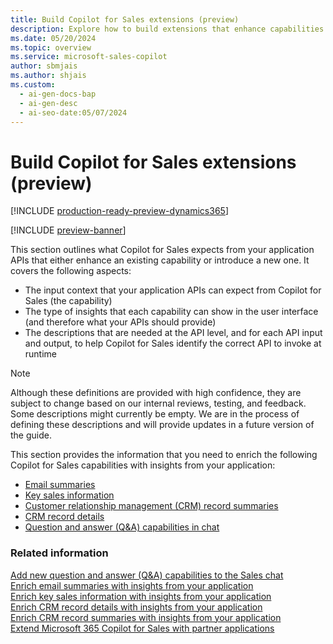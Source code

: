 ```yaml
---
title: Build Copilot for Sales extensions (preview)
description: Explore how to build extensions that enhance capabilities and introduce new ones for Copilot for Sales.
ms.date: 05/20/2024
ms.topic: overview
ms.service: microsoft-sales-copilot
author: sbmjais
ms.author: shjais
ms.custom:
  - ai-gen-docs-bap
  - ai-gen-desc
  - ai-seo-date:05/07/2024
---
```


# Build Copilot for Sales extensions (preview)

[!INCLUDE [production-ready-preview-dynamics365](~/../shared-content/shared/preview-includes/production-ready-preview-dynamics365.md)]

[!INCLUDE [preview-banner](~/../shared-content/shared/preview-includes/preview-banner.md)]

This section outlines what Copilot for Sales expects from your application APIs that either enhance an existing capability or introduce a new one. It covers the following aspects:

- The input context that your application APIs can expect from Copilot for Sales (the capability)
- The type of insights that each capability can show in the user interface (and therefore what your APIs should provide)
- The descriptions that are needed at the API level, and for each API input and output, to help Copilot for Sales identify the correct API to invoke at runtime

> [!NOTE]
> Although these definitions are provided with high confidence, they are subject to change based on our internal reviews, testing, and feedback. Some descriptions might currently be empty. We are in the process of defining these descriptions and will provide updates in a future version of the guide.

This section provides the information that you need to enrich the following Copilot for Sales capabilities with insights from your application:

- [Email summaries](extend-email-summary.md)
- [Key sales information](extend-key-sales-info.md)
- [Customer relationship management (CRM) record summaries](extend-record-summary.md)
- [CRM record details](extend-record-details.md)
- [Question and answer (Q&A) capabilities in chat](extend-m365-chat.md)

### Related information

[Add new question and answer (Q&A) capabilities to the Sales chat](extend-m365-chat.md)<br>
[Enrich email summaries with insights from your application](extend-email-summary.md)<br>
[Enrich key sales information with insights from your application](extend-key-sales-info.md)<br>
[Enrich CRM record details with insights from your application](extend-record-details.md)<br>
[Enrich CRM record summaries with insights from your application](extend-record-summary.md)<br>
[Extend Microsoft 365 Copilot for Sales with partner applications](extend-copilot-for-sales.md)
